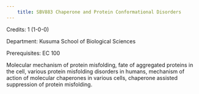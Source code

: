 ```yaml
---
    title: SBV883 Chaperone and Protein Conformational Disorders
---
```

Credits: 1 (1-0-0)

Department: Kusuma School of Biological Sciences

Prerequisites: EC 100

Molecular mechanism of protein misfolding, fate of aggregated proteins in the cell, various protein misfolding disorders in humans, mechanism of action of molecular chaperones in various cells, chaperone assisted suppression of protein misfolding.